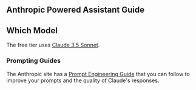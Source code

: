 ## Anthropic Powered Assistant Guide

## Which Model

The free tier uses [Claude 3.5 Sonnet](https://www.anthropic.com/news/claude-3-5-sonnet).


### Prompting Guides

The Anthropic site has a [Prompt Engineering Guide](https://docs.anthropic.com/en/docs/build-with-claude/prompt-engineering/overview) that you can follow to improve your prompts and the quality of Claude's responses.